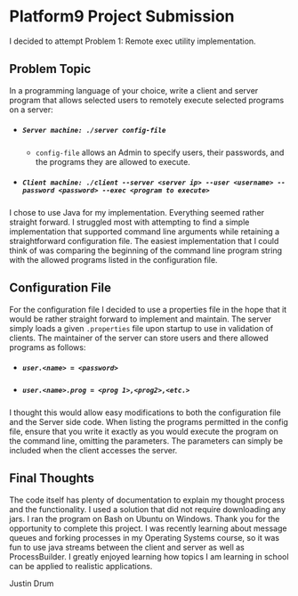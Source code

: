 # Platform9 Project Submission

I decided to attempt Problem 1: Remote exec utility implementation.

## Problem Topic
In a programming language of your choice, write a client and server program that allows selected users to remotely execute selected programs on a server:
* ##### `Server machine: ./server config-file`
  * `config-file` allows an Admin to specify users, their passwords, and the programs they are allowed 
    to execute.
* ##### `Client machine: ./client --server <server ip> --user <username> --password <password> --exec <program to execute>`

I chose to use Java for my implementation. Everything seemed rather straight forward. I struggled most with attempting to find a simple implementation that supported command line arguments while retaining a straightforward configuration file. The easiest implementation that I could think of was comparing the beginning of the command line program string with the allowed programs listed in the configuration file.

## Configuration File
For the configuration file I decided to use a properties file in the hope that it would be rather straight forward to implement and maintain. The server simply loads a given `.properties` file upon startup to use in validation of clients. The maintainer of the server can store users and there allowed programs as follows:

* ##### `user.<name> = <password>`
* ##### `user.<name>.prog = <prog 1>,<prog2>,<etc.>`

I thought this would allow easy modifications to both the configuration file and the Server side code. 
When listing the programs permitted in the config file, ensure that you write it exactly as you would execute the program on the command line, omitting the parameters. The parameters can simply be included when the client accesses the server.

## Final Thoughts
The code itself has plenty of documentation to explain my thought process and the functionality. I used a solution that did not require downloading any jars. I ran the program on Bash on Ubuntu on Windows. 
Thank you for the opportunity to complete this project. I was recently learning about message queues and forking processes in my Operating Systems course, so it was fun to use java streams between the client and server as well as ProcessBuilder. I greatly enjoyed learning how topics I am learning in school can be applied to realistic applications.

Justin Drum